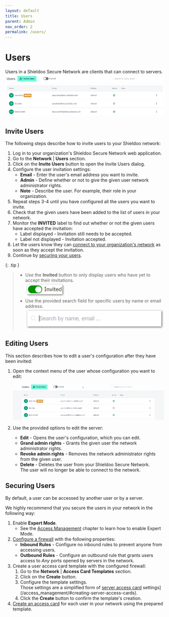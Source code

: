 ```yaml
---
layout: default
title: Users
parent: Admin
nav_order: 2
permalink: /users/
---
```


# Users
Users in a Shieldoo Secure Network are clients that can connect to servers.
![](../../images/Users01.png)

## Invite Users
The following steps describe how to invite users to your Shieldoo network:
1. Log in to your organization's Shieldoo Secure Network web application.
2. Go to the **Network** | **Users** section.
3. Click on the **Invite Users** button to open the Invite Users dialog.
4. Configure the user invitation settings:  
    - **Email** -  Enter the user's email address you want to invite.
    - **Admin** - Define whether or not to give the given user network administrator rights.
    - **Note** - Describe the user. For example, their role in your organization.
5. Repeat steps 3-4 until you have configured all the users you want to invite.
6. Check that the given users have been added to the list of users in your network.
7. Monitor the **INVITED** label to find out whether or not the given users have accepted the invitation:  
    - Label displayed - Invitation still needs to be accepted.
    - Label not displayed - Invitation accepted.
8. Let the users know they can [connect to your organization's network](/connect_me/) as soon as they accept the invitation.
9. Continue by [securing your users](/users/#securing-users).

{: .tip }
> - Use the **Invited** button to only display users who have yet to accept their invitations.  
> ![](../../images/Users02.png)
> - Use the provided search field for specific users by name or email address.  
> ![](../../images/Users03.png)

## Editing Users
This section describes how to edit a user's configuration after they have been invited:
1. Open the context menu of the user whose configuration you want to edit:  

    ![](../../images/Users04.gif)

2. Use the provided options to edit the server:  
   - **Edit** - Opens the user's configuration, which you can edit.
   - **Grand admin rights** - Grants the given user the network administrator rights.
   - **Revoke admin rights** - Removes the network administrator rights from the given user.
   - **Delete** - Deletes the user from your Shieldoo Secure Network.  
   The user will no longer be able to connect to the network.

## Securing Users
By default, a user can be accessed by another user or by a server.

We highly recommend that you secure the users in your network in the following way:
1. Enable **Expert Mode**.
    - See the [Access Management](/access_management/) chapter to learn how to enable Expert Mode.
2. [Configure a firewall](/access_management/#firewalls) with the following properties:  
    - **Inbound Rules** - Configure no inbound rules to prevent anyone from accessing users.
    - **Outbound Rules** - Configure an outbound rule that grants users access to *Any* ports opened by servers in the network.
3. Create a user access card template with the configured firewall:
   1. Go to the **Network** | **Access Card Templates** section.
   2. Click on the **Create** button.
   3. Configure the template settings.  
   Those settings are a simplified form of [server](/access_management/#creating-server-access-cards)[ access card](/access_management/#creating-server-access-cards) settings](/access_management/#creating-server-access-cards).
   1. Click the **Create** button to confirm the template's creation.
4. [Create an access card](/access_management/#access-cards) for each user in your network using the prepared template.